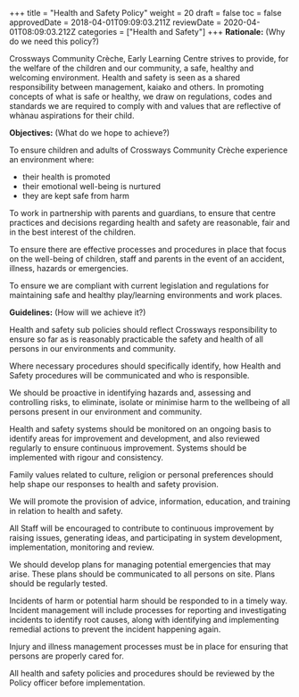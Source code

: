 +++
title = "Health and Safety Policy"
weight = 20
draft = false
toc = false
approvedDate = 2018-04-01T09:09:03.211Z
reviewDate = 2020-04-01T08:09:03.212Z
categories = ["Health and Safety"]
+++
**Rationale:** (Why do we need this policy?)

Crossways Community Crèche, Early Learning Centre strives to provide, for the welfare of the children and our community, a safe, healthy and welcoming environment. Health and safety is seen as a shared responsibility between management, kaiako and others.  In promoting concepts of what is safe or healthy, we draw on regulations, codes and standards we are required to comply with and values that are reflective of whànau aspirations for their child.

**Objectives:** (What do we hope to achieve?)

To ensure children and adults of Crossways Community Crèche experience an environment where:

* their health is promoted
* their emotional well-being is nurtured
* they are kept safe from harm

To work in partnership with parents and guardians, to ensure that centre practices and decisions regarding health and safety are reasonable, fair and in the best interest of the children.  

To ensure there are effective processes and procedures in place that focus on the well-being of children, staff and parents in the event of an accident, illness, hazards or emergencies.

To ensure we are compliant with current legislation and regulations for maintaining safe and healthy play/learning environments and work places.   

**Guidelines:** (How will we achieve it?)

Health and safety sub policies should reflect Crossways responsibility to ensure so far as is reasonably practicable the safety and health of all persons in our environments and community.

Where necessary procedures should specifically identify, how Health and Safety procedures will be communicated and who is responsible.      

We should be proactive in identifying hazards and, assessing and controlling risks, to eliminate, isolate or minimise harm to the wellbeing of all persons present in our environment and community.     

Health and safety systems should be monitored on an ongoing basis to identify areas for improvement and development, and also reviewed regularly to ensure continuous improvement. Systems should be implemented with rigour and consistency.

Family values related to culture, religion or personal preferences should help shape our responses to health and safety provision.    

We will promote the provision of advice, information, education, and training in relation to health and safety.

All Staff will be encouraged to contribute to continuous improvement by raising issues, generating ideas, and participating in system development, implementation, monitoring and review. 

We should develop plans for managing potential emergencies that may arise. These plans should be communicated to all persons on site. Plans should be regularly tested. 

Incidents of harm or potential harm should be responded to in a timely way. Incident management will include processes for reporting and investigating incidents to identify root causes, along with identifying and implementing remedial actions to prevent the incident happening again.

Injury and illness management processes must be in place for ensuring that persons are properly cared for. 

All health and safety policies and procedures should be reviewed by the Policy officer before implementation.
